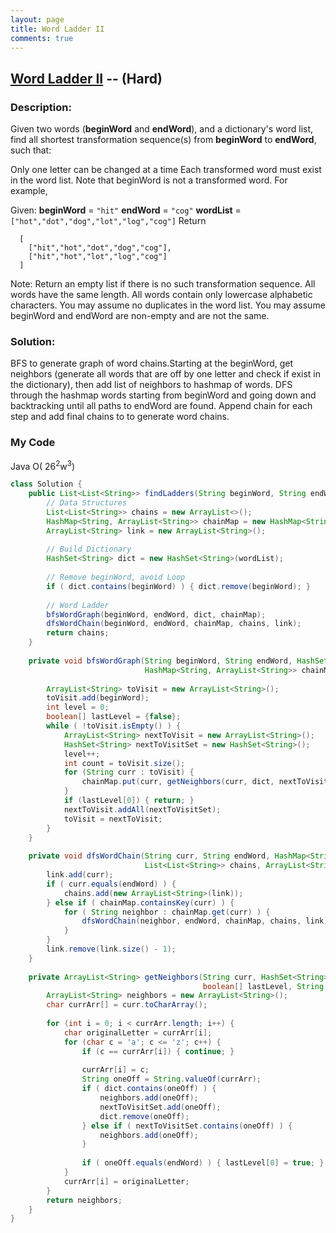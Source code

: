 ```yaml
---
layout: page
title: Word Ladder II
comments: true
---
```


## [Word Ladder II](https://leetcode.com/problems/word-ladder-ii/description/) -- (Hard)

### Description:
Given two words (**beginWord** and **endWord**), and a dictionary's word list, find all shortest transformation sequence(s) from **beginWord** to **endWord**, such that:  
  
Only one letter can be changed at a time
Each transformed word must exist in the word list. Note that beginWord is not a transformed word.
For example,

Given:
**beginWord** = ```"hit"```
**endWord** = ```"cog"```
**wordList** = ```["hot","dot","dog","lot","log","cog"]```
Return
```
  [
    ["hit","hot","dot","dog","cog"],
    ["hit","hot","lot","log","cog"]
  ]
```
Note:
Return an empty list if there is no such transformation sequence.
All words have the same length.
All words contain only lowercase alphabetic characters.
You may assume no duplicates in the word list.
You may assume beginWord and endWord are non-empty and are not the same.  
  
### Solution:  
BFS to generate graph of word chains.Starting at the beginWord, get neighbors (generate all words that are off by one letter and check if exist in the dictionary), then add list of neighbors to hashmap of words. DFS through the hashmap words starting from beginWord and going down and backtracking until all paths to endWord are found. Append chain for each step and add final chains to  to generate word chains.
  
### My Code 
Java O( 26<sup>2</sup>w<sup>3</sup>)
```java
class Solution {
    public List<List<String>> findLadders(String beginWord, String endWord, List<String> wordList) {
        // Data Structures
        List<List<String>> chains = new ArrayList<>();        
        HashMap<String, ArrayList<String>> chainMap = new HashMap<String, ArrayList<String>>();
        ArrayList<String> link = new ArrayList<String>();
        
        // Build Dictionary
        HashSet<String> dict = new HashSet<String>(wordList);
        
        // Remove beginWord, avoid Loop
        if ( dict.contains(beginWord) ) { dict.remove(beginWord); }
        
        // Word Ladder
        bfsWordGraph(beginWord, endWord, dict, chainMap);        
        dfsWordChain(beginWord, endWord, chainMap, chains, link);
        return chains;
    }
    
    private void bfsWordGraph(String beginWord, String endWord, HashSet<String> dict, 
                              HashMap<String, ArrayList<String>> chainMap) {
        
        ArrayList<String> toVisit = new ArrayList<String>();
        toVisit.add(beginWord);
        int level = 0;
        boolean[] lastLevel = {false};
        while ( !toVisit.isEmpty() ) {
            ArrayList<String> nextToVisit = new ArrayList<String>();
            HashSet<String> nextToVisitSet = new HashSet<String>();
            level++;
            int count = toVisit.size();
            for (String curr : toVisit) {                
                chainMap.put(curr, getNeighbors(curr, dict, nextToVisitSet, lastLevel, endWord));
            }            
            if (lastLevel[0]) { return; }         
            nextToVisit.addAll(nextToVisitSet);
            toVisit = nextToVisit;
        }
    }
    
    private void dfsWordChain(String curr, String endWord, HashMap<String, ArrayList<String>> chainMap, 
                              List<List<String>> chains, ArrayList<String> link) {
        link.add(curr);
        if ( curr.equals(endWord) ) {
            chains.add(new ArrayList<String>(link));
        } else if ( chainMap.containsKey(curr) ) {
            for ( String neighbor : chainMap.get(curr) ) {
                dfsWordChain(neighbor, endWord, chainMap, chains, link);
            }
        }
        link.remove(link.size() - 1);
    }
    
    private ArrayList<String> getNeighbors(String curr, HashSet<String> dict, HashSet<String> nextToVisitSet, 
                                           boolean[] lastLevel, String endWord) {
        ArrayList<String> neighbors = new ArrayList<String>();
        char currArr[] = curr.toCharArray();
                                                   
        for (int i = 0; i < currArr.length; i++) {
            char originalLetter = currArr[i];
            for (char c = 'a'; c <= 'z'; c++) {                
                if (c == currArr[i]) { continue; }
                
                currArr[i] = c;
                String oneOff = String.valueOf(currArr);
                if ( dict.contains(oneOff) ) {
                    neighbors.add(oneOff);
                    nextToVisitSet.add(oneOff);
                    dict.remove(oneOff);
                } else if ( nextToVisitSet.contains(oneOff) ) {
                    neighbors.add(oneOff);
                }
                
                if ( oneOff.equals(endWord) ) { lastLevel[0] = true; }
            }
            currArr[i] = originalLetter;
        }
        return neighbors;
    }
}
```
